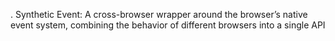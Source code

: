 . Synthetic Event: A cross-browser wrapper around the browser’s native event system, combining the behavior of different browsers into a single API